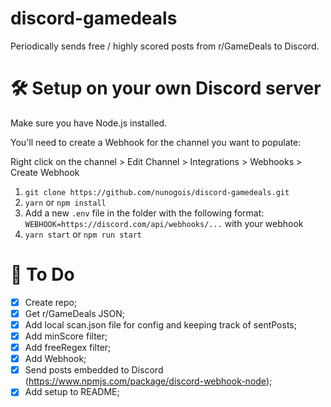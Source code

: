# discord-gamedeals

Periodically sends free / highly scored posts from r/GameDeals to Discord.

# 🛠 Setup on your own Discord server

Make sure you have Node.js installed.

You'll need to create a Webhook for the channel you want to populate:

Right click on the channel > Edit Channel > Integrations > Webhooks > Create Webhook

1.  `git clone https://github.com/nunogois/discord-gamedeals.git`
2.  `yarn` or `npm install`
3.  Add a new `.env` file in the folder with the following format: `WEBHOOK=https://discord.com/api/webhooks/...` with your webhook
4.  `yarn start` or `npm run start`

# 📌 To Do

- [x] Create repo;
- [x] Get r/GameDeals JSON;
- [x] Add local scan.json file for config and keeping track of sentPosts;
- [x] Add minScore filter;
- [x] Add freeRegex filter;
- [x] Add Webhook;
- [x] Send posts embedded to Discord (https://www.npmjs.com/package/discord-webhook-node);
- [x] Add setup to README;

